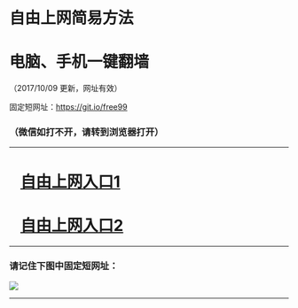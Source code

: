 ﻿# 自由上网简易方法

# 电脑、手机一键翻墙

（2017/10/09 更新，网址有效）

固定短网址：https://git.io/free99

### （微信如打不开，请转到浏览器打开）


***





# &nbsp;&nbsp; <a href="http://ft86666502.fwq-tz-1001.info/fwqtz01.html?t=1009001100 " target="_blank">自由上网入口1</a>
# &nbsp;&nbsp; <a href="http://ft1091926193.fwq-tz-1002.info/fwqtz02.html?t=10090013874 " target="_blank">自由上网入口2</a>
***

### 请记住下图中固定短网址：

<img src="https://s3-us-west-2.amazonaws.com/fwq-1001/yjfq-20170905okok.png" /> 


***

